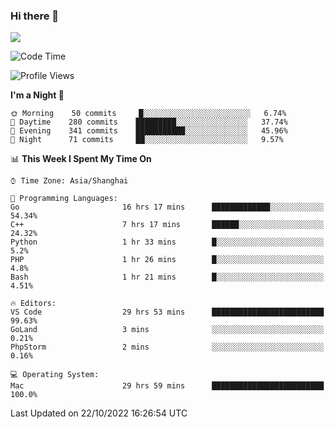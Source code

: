 ### Hi there 👋

<!--
**JJAYCHEN1e/jjaychen1e** is a ✨ _special_ ✨ repository because its `README.md` (this file) appears on your GitHub profile.

Here are some ideas to get you started:

- 🔭 I’m currently working on ...
- 🌱 I’m currently learning ...
- 👯 I’m looking to collaborate on ...
- 🤔 I’m looking for help with ...
- 💬 Ask me about ...
- 📫 How to reach me: ...
- 😄 Pronouns: ...
- ⚡ Fun fact: ...
-->

[![](https://github-readme-stats.vercel.app/api?username=jjaychen1e&show_icons=true)](https://github.com/jjaychen1e/github-readme-stats?count_private=true)

<!--START_SECTION:waka-->
![Code Time](http://img.shields.io/badge/Code%20Time-405%20hrs%207%20mins-blue)

![Profile Views](http://img.shields.io/badge/Profile%20Views-0-blue)

**I'm a Night 🦉** 

```text
🌞 Morning    50 commits     █░░░░░░░░░░░░░░░░░░░░░░░░   6.74% 
🌆 Daytime    280 commits    █████████░░░░░░░░░░░░░░░░   37.74% 
🌃 Evening    341 commits    ███████████░░░░░░░░░░░░░░   45.96% 
🌙 Night      71 commits     ██░░░░░░░░░░░░░░░░░░░░░░░   9.57%

```


📊 **This Week I Spent My Time On** 

```text
⌚︎ Time Zone: Asia/Shanghai

💬 Programming Languages: 
Go                       16 hrs 17 mins      █████████████░░░░░░░░░░░░   54.34% 
C++                      7 hrs 17 mins       ██████░░░░░░░░░░░░░░░░░░░   24.32% 
Python                   1 hr 33 mins        █░░░░░░░░░░░░░░░░░░░░░░░░   5.2% 
PHP                      1 hr 26 mins        █░░░░░░░░░░░░░░░░░░░░░░░░   4.8% 
Bash                     1 hr 21 mins        █░░░░░░░░░░░░░░░░░░░░░░░░   4.51%

🔥 Editors: 
VS Code                  29 hrs 53 mins      █████████████████████████   99.63% 
GoLand                   3 mins              ░░░░░░░░░░░░░░░░░░░░░░░░░   0.21% 
PhpStorm                 2 mins              ░░░░░░░░░░░░░░░░░░░░░░░░░   0.16%

💻 Operating System: 
Mac                      29 hrs 59 mins      █████████████████████████   100.0%

```


 Last Updated on 22/10/2022 16:26:54 UTC
<!--END_SECTION:waka-->

